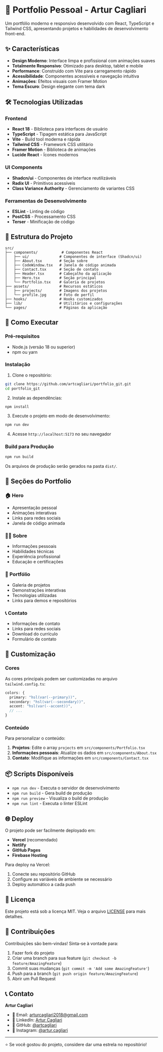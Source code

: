 # 🚀 Portfolio Pessoal - Artur Cagliari

Um portfólio moderno e responsivo desenvolvido com React, TypeScript e Tailwind CSS, apresentando projetos e habilidades de desenvolvimento front-end.

## ✨ Características

- **Design Moderno**: Interface limpa e profissional com animações suaves
- **Totalmente Responsivo**: Otimizado para desktop, tablet e mobile
- **Performance**: Construído com Vite para carregamento rápido
- **Acessibilidade**: Componentes acessíveis e navegação intuitiva
- **Animações**: Efeitos visuais com Framer Motion
- **Tema Escuro**: Design elegante com tema dark

## 🛠️ Tecnologias Utilizadas

### Frontend
- **React 18** - Biblioteca para interfaces de usuário
- **TypeScript** - Tipagem estática para JavaScript
- **Vite** - Build tool moderna e rápida
- **Tailwind CSS** - Framework CSS utilitário
- **Framer Motion** - Biblioteca de animações
- **Lucide React** - Ícones modernos

### UI Components
- **Shadcn/ui** - Componentes de interface reutilizáveis
- **Radix UI** - Primitivos acessíveis
- **Class Variance Authority** - Gerenciamento de variantes CSS

### Ferramentas de Desenvolvimento
- **ESLint** - Linting de código
- **PostCSS** - Processamento CSS
- **Terser** - Minificação de código

## 📁 Estrutura do Projeto

```
src/
├── components/           # Componentes React
│   ├── ui/              # Componentes de interface (Shadcn/ui)
│   ├── About.tsx        # Seção sobre
│   ├── CodeWindow.tsx   # Janela de código animada
│   ├── Contact.tsx      # Seção de contato
│   ├── Header.tsx       # Cabeçalho da aplicação
│   ├── Hero.tsx         # Seção principal
│   └── Portfolio.tsx    # Galeria de projetos
├── assets/              # Recursos estáticos
│   ├── projects/        # Imagens dos projetos
│   └── profile.jpg      # Foto de perfil
├── hooks/               # Hooks customizados
├── lib/                 # Utilitários e configurações
└── pages/               # Páginas da aplicação
```

## 🚀 Como Executar

### Pré-requisitos
- Node.js (versão 18 ou superior)
- npm ou yarn

### Instalação

1. Clone o repositório:
```bash
git clone https://github.com/artcagliari/portfolio_git.git
cd portfolio_git
```

2. Instale as dependências:
```bash
npm install
```

3. Execute o projeto em modo de desenvolvimento:
```bash
npm run dev
```

4. Acesse `http://localhost:5173` no seu navegador

### Build para Produção

```bash
npm run build
```

Os arquivos de produção serão gerados na pasta `dist/`.

## 📱 Seções do Portfolio

### 🏠 Hero
- Apresentação pessoal
- Animações interativas
- Links para redes sociais
- Janela de código animada

### 👨‍💻 Sobre
- Informações pessoais
- Habilidades técnicas
- Experiência profissional
- Educação e certificações

### 💼 Portfólio
- Galeria de projetos
- Demonstrações interativas
- Tecnologias utilizadas
- Links para demos e repositórios

### 📞 Contato
- Informações de contato
- Links para redes sociais
- Download do currículo
- Formulário de contato

## 🎨 Customização

### Cores
As cores principais podem ser customizadas no arquivo `tailwind.config.ts`:

```typescript
colors: {
  primary: "hsl(var(--primary))",
  secondary: "hsl(var(--secondary))",
  accent: "hsl(var(--accent))",
  // ...
}
```

### Conteúdo
Para personalizar o conteúdo:

1. **Projetos**: Edite o array `projects` em `src/components/Portfolio.tsx`
2. **Informações pessoais**: Atualize os dados em `src/components/About.tsx`
3. **Contato**: Modifique as informações em `src/components/Contact.tsx`

## 📦 Scripts Disponíveis

- `npm run dev` - Executa o servidor de desenvolvimento
- `npm run build` - Gera build de produção
- `npm run preview` - Visualiza o build de produção
- `npm run lint` - Executa o linter ESLint

## 🌐 Deploy

O projeto pode ser facilmente deployado em:

- **Vercel** (recomendado)
- **Netlify**
- **GitHub Pages**
- **Firebase Hosting**

Para deploy na Vercel:

1. Conecte seu repositório GitHub
2. Configure as variáveis de ambiente se necessário
3. Deploy automático a cada push

## 📄 Licença

Este projeto está sob a licença MIT. Veja o arquivo [LICENSE](LICENSE) para mais detalhes.

## 🤝 Contribuições

Contribuições são bem-vindas! Sinta-se à vontade para:

1. Fazer fork do projeto
2. Criar uma branch para sua feature (`git checkout -b feature/AmazingFeature`)
3. Commit suas mudanças (`git commit -m 'Add some AmazingFeature'`)
4. Push para a branch (`git push origin feature/AmazingFeature`)
5. Abrir um Pull Request

## 📞 Contato

**Artur Cagliari**
- 📧 Email: arturcagliari2018@gmail.com
- 💼 LinkedIn: [Artur Cagliari](https://www.linkedin.com/in/artur-cagliari-206b0936b)
- 🐙 GitHub: [@artcagliari](https://github.com/artcagliari)
- 📱 Instagram: [@artur.cagliari](https://www.instagram.com/artur.cagliari)

---

⭐ Se você gostou do projeto, considere dar uma estrela no repositório!
